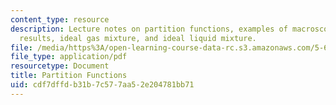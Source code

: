 ```yaml
---
content_type: resource
description: Lecture notes on partition functions, examples of macroscopic thermodynamic
  results, ideal gas mixture, and ideal liquid mixture.
file: /media/https%3A/open-learning-course-data-rc.s3.amazonaws.com/5-60-thermodynamics-kinetics-spring-2008/cdf7dffdb31b7c577aa52e204781bb71_5_60_lecture25.pdf
file_type: application/pdf
resourcetype: Document
title: Partition Functions
uid: cdf7dffd-b31b-7c57-7aa5-2e204781bb71
---
```

